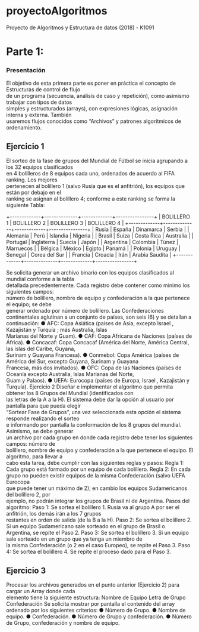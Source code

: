 # proyectoAlgoritmos
Proyecto de Algoritmos y Estructura de datos (2018) - K1091

# Parte 1:
### Presentación
El objetivo de esta primera parte es poner en práctica el concepto de Estructuras de control de flujo                                  
de un programa (secuencia, análisis de caso y repetición), como asimismo trabajar con tipos de datos                              
simples y estructurados (arrays), con expresiones lógicas, asignación interna y externa. También                      
usaremos flujos conocidos como “Archivos” y patrones algorítmicos de ordenamiento.

## Ejercicio 1
El sorteo de la fase de grupos del Mundial de Fútbol se inicia agrupando a los 32 equipos clasificados                                    
en 4 bolilleros de 8 equipos cada uno, ordenados de acuerdo al FIFA ranking. Los mejores                              
pertenecen al bolillero 1 (salvo Rusia que es el anfitrión), los equipos que están por debajo en el                                  
ranking se asignan al bolillero 4; conforme a este ranking se forma la siguiente Tabla:

+-------------+--------------+-------------+----------------+
| BOLILLERO 1 |  BOLILLERO 2 | BOLILLERO 3 |  BOLILLERO 4   |
+-------------+--------------+-------------+----------------+
| Rusia       | España       | Dinamarca   | Serbia         |
| Alemania    | Perú         | Islandia    | Nigeria        |
| Brasil      | Suiza        | Costa Rica  | Australia      |
| Portugal    | Inglaterra   | Suecia      | Japón          |
| Argentina   | Colombia     | Túnez       | Marruecos      |
| Bélgica     | México       | Egipto      | Panamá         |
| Polonia     | Uruguay      | Senegal     | Corea del Sur  |
| Francia     | Croacia      | Irán        | Arabia Saudita |
+-------------+--------------+-------------+----------------+


Se solicita generar un archivo binario con los equipos clasificados al mundial conforme a la tabla                              
detallada precedentemente. Cada registro debe contener como mínimo los siguientes campos:                    
número de bolillero, nombre de equipo y confederación a la que pertenece el equipo; se debe                              
generar ordenado por número de bolillero.
Las Confederaciones continentales aglutinan a un conjunto de países, son seis (6) y se detallan a                              
continuación:
● AFC: Copa Asiática (países de Asia, excepto Israel , Kazajistán y Turquía ; más Australia, Islas                              
Marianas del Norte y Guam). 
● CAF: Copa Africana de Naciones (países de África).
● Concacaf: Copa Concacaf (América del Norte, América Central, las islas del Caribe, Guyana,                        
Surinam y Guayana Francesa).
● Conmebol: Copa América (países de América del Sur, excepto Guyana, Surinam y Guayana                        
Francesa, más dos invitados).
● OFC: Copa de las Naciones (países de Oceanía excepto Australia, Islas Marianas del Norte,                          
Guam y Palaos).
● UEFA: Eurocopa (países de Europa, Israel , Kazajistán y Turquía).
Ejercicio 2
Diseñar e implementar el algoritmo que permita obtener los 8 Grupos del Mundial (identificados con                            
las letras de la A a la H). El sistema debe dar la opción al usuario por pantalla para que pueda elegir                                          
“Sortear Fase de Grupos”, una vez seleccionada esta opción el sistema responde realizando el sorteo                            
e informando por pantalla la conformación de los 8 grupos del mundial. Asimismo, se debe generar                              
un archivo por cada grupo en donde cada registro debe tener los siguientes campos: número de                              
bolillero, nombre de equipo y confederación a la que pertenece el equipo. El algoritmo, para llevar a                                
cabo esta tarea, debe cumplir con las siguientes reglas y pasos:
Regla 1: Cada grupo está formado por un equipo de cada bolillero.
Regla 2: En cada grupo no pueden existir equipos de la misma Confederación (salvo UEFA Eurocopa                              
que puede tener un máximo de 2); en cambio los equipos Sudamericanos del bolillero 2, por                              
ejemplo, no podrán integrar los grupos de Brasil ni de Argentina.
Pasos del algoritmo:
Paso 1: Se sortea el bolillero 1. Rusia va al grupo A por ser el anfitrión, los demás irán a los 7 grupos                                            
restantes en orden de salida (de la B a la H).
Paso 2: Se sortea el bolillero 2. Si un equipo Sudamericano sale sorteado en el grupo de Brasil o                                    
Argentina, se repite el Paso 2.
Paso 3: Se sortea el bolillero 3. Si un equipo sale sorteado en un grupo que ya tenga un miembro de                                        
la misma Confederación (o 2 en el caso Europeo), se repite el Paso 3.
Paso 4:  Se sortea  el bolillero 4. Se repite el proceso dado para el Paso 3.

## Ejercicio 3
Procesar los archivos generados en el punto anterior (Ejercicio 2) para cargar un Array donde cada                              
elemento tiene la siguiente estructura:
Nombre de Equipo
Letra de Grupo
Confederación
Se solicita mostrar por pantalla el contenido del array ordenado por los siguientes criterios:
● Número de Grupo.
● Nombre de equipo.
● Confederación. 
● Número de Grupo y confederación.
● Número de Grupo, confederación y nombre de equipo.